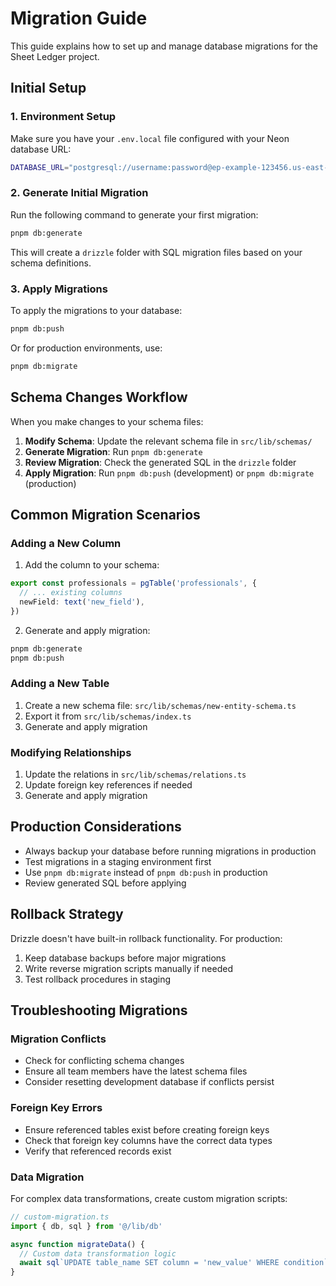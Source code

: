 # Migration Guide

This guide explains how to set up and manage database migrations for the Sheet Ledger project.

## Initial Setup

### 1. Environment Setup

Make sure you have your `.env.local` file configured with your Neon database URL:

```bash
DATABASE_URL="postgresql://username:password@ep-example-123456.us-east-1.aws.neon.tech/neondb?sslmode=require"
```

### 2. Generate Initial Migration

Run the following command to generate your first migration:

```bash
pnpm db:generate
```

This will create a `drizzle` folder with SQL migration files based on your schema definitions.

### 3. Apply Migrations

To apply the migrations to your database:

```bash
pnpm db:push
```

Or for production environments, use:

```bash
pnpm db:migrate
```

## Schema Changes Workflow

When you make changes to your schema files:

1. **Modify Schema**: Update the relevant schema file in `src/lib/schemas/`
2. **Generate Migration**: Run `pnpm db:generate`
3. **Review Migration**: Check the generated SQL in the `drizzle` folder
4. **Apply Migration**: Run `pnpm db:push` (development) or `pnpm db:migrate` (production)

## Common Migration Scenarios

### Adding a New Column

1. Add the column to your schema:
```typescript
export const professionals = pgTable('professionals', {
  // ... existing columns
  newField: text('new_field'),
})
```

2. Generate and apply migration:
```bash
pnpm db:generate
pnpm db:push
```

### Adding a New Table

1. Create a new schema file: `src/lib/schemas/new-entity-schema.ts`
2. Export it from `src/lib/schemas/index.ts`
3. Generate and apply migration

### Modifying Relationships

1. Update the relations in `src/lib/schemas/relations.ts`
2. Update foreign key references if needed
3. Generate and apply migration

## Production Considerations

- Always backup your database before running migrations in production
- Test migrations in a staging environment first
- Use `pnpm db:migrate` instead of `pnpm db:push` in production
- Review generated SQL before applying

## Rollback Strategy

Drizzle doesn't have built-in rollback functionality. For production:

1. Keep database backups before major migrations
2. Write reverse migration scripts manually if needed
3. Test rollback procedures in staging

## Troubleshooting Migrations

### Migration Conflicts
- Check for conflicting schema changes
- Ensure all team members have the latest schema files
- Consider resetting development database if conflicts persist

### Foreign Key Errors
- Ensure referenced tables exist before creating foreign keys
- Check that foreign key columns have the correct data types
- Verify that referenced records exist

### Data Migration
For complex data transformations, create custom migration scripts:

```typescript
// custom-migration.ts
import { db, sql } from '@/lib/db'

async function migrateData() {
  // Custom data transformation logic
  await sql`UPDATE table_name SET column = 'new_value' WHERE condition`
}
```
